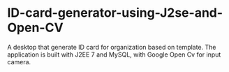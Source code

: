 # ID-card-generator-using-J2se-and-Open-CV
A desktop that generate ID card for organization based on template. The application is built with J2EE 7 and MySQL, with Google Open Cv for input camera.
